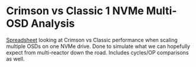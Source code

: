 # Crimson vs Classic 1 NVMe Multi-OSD Analysis

[Spreadsheet](https://docs.google.com/spreadsheets/d/14HMaGxstvWSjobdyAlTdTG_yqhJh7K71Q5rSaxb1S6M/edit?usp=sharing) looking at Crimson vs Classic performance when scaling multiple OSDs on one NVMe drive.  Done to simulate what we can hopefully expect from multi-reactor down the road.  Includes cycles/OP comparisons as well.
